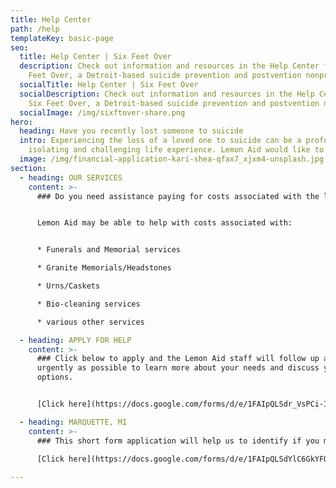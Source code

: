 ```yaml
---
title: Help Center
path: /help
templateKey: basic-page
seo:
  title: Help Center | Six Feet Over
  description: Check out information and resources in the Help Center from Six
    Feet Over, a Detroit-based suicide prevention and postvention nonprofit.
  socialTitle: Help Center | Six Feet Over
  socialDescription: Check out information and resources in the Help Center from
    Six Feet Over, a Detroit-based suicide prevention and postvention nonprofit.
  socialImage: /img/sixftover-share.png
hero:
  heading: Have you recently lost someone to suicide
  intro: Experiencing the loss of a loved one to suicide can be a profoundly
    isolating and challenging life experience. Lemon Aid would like to help.
  image: /img/financial-application-kari-shea-qfax7_xjxm4-unsplash.jpg
section:
  - heading: OUR SERVICES
    content: >-
      ### Do you need assistance paying for costs associated with the loss of your loved one to suicide, or need emotional and resource support in Michigan?


      Lemon Aid may be able to help with costs associated with:


      * Funerals and Memorial services

      * Granite Memorials/Headstones

      * Urns/Caskets

      * Bio-cleaning services

      * various other services

  - heading: APPLY FOR HELP
    content: >-
      ### Click below to apply and the Lemon Aid staff will follow up as
      urgently as possible to learn more about your needs and discuss your
      options.


      [Click here](https://docs.google.com/forms/d/e/1FAIpQLSdr_VsPCi-I_0CnsqinUwi05W0yQ4X0O6yRacKpU7gQhGj1QQ/viewform)

  - heading: MARQUETTE, MI
    content: >-
      ### This short form application will help us to identify if you may qualify for our Lemon Aid Program in Marquette County, Michigan. Third parties (ie- agencies, case workers, friends, relatives) MAY fill out the form on behalf of a family.
      
      [Click here](https://docs.google.com/forms/d/e/1FAIpQLSdYlC6GkYFQAalg9dviGP16cDma2P5qp738MCXqUC7BqWyyXA/viewform?usp=sf_link)

---
```

